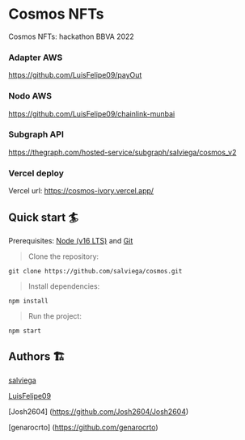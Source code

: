 # Cosmos NFTs

Cosmos NFTs: hackathon BBVA 2022

### Adapter AWS 
https://github.com/LuisFelipe09/payOut

### Nodo AWS
https://github.com/LuisFelipe09/chainlink-munbai

### Subgraph API
https://thegraph.com/hosted-service/subgraph/salviega/cosmos_v2

### Vercel deploy
Vercel url: https://cosmos-ivory.vercel.app/

## Quick start 🏄

Prerequisites: [Node (v16 LTS)](https://nodejs.org/en/download/) and [Git](https://git-scm.com/downloads)

> Clone the repository:

```
git clone https://github.com/salviega/cosmos.git
```

> Install dependencies:

```
npm install
```

> Run the project:

```
npm start
```
## Authors 🏗

[salviega](https://github.com/salviega)

[LuisFelipe09](https://github.com/LuisFelipe09)

[Josh2604] (https://github.com/Josh2604/Josh2604)

[genarocrto] (https://github.com/genarocrto)

